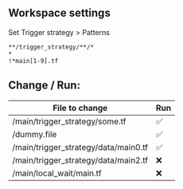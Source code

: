 ## Workspace settings

Set Trigger strategy > Patterns

```
**/trigger_strategy/**/*
*
!*main[1-9].tf
```

## Change / Run:
| File to change                          | Run |
|-----------------------------------------|-----|
| /main/trigger_strategy/some.tf          | ✅  |
| /dummy.file                             | ✅  |
| /main/trigger_strategy/data/main0.tf    | ✅  |
| /main/trigger_strategy/data/main2.tf    | ❌  |
| /main/local_wait/main.tf                | ❌  |
